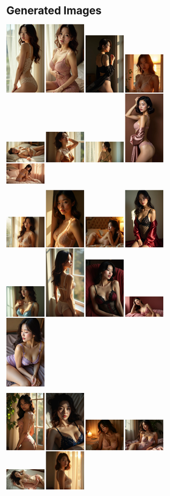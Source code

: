 # Generated Images



<img src="2025_07_13_01.webp" width="100"/> <img src="2025_07_13_02.webp" width="100"/> <img src="2025_07_13_03.webp" width="100"/> <img src="2025_07_13_04.webp" width="100"/> <img src="2025_07_13_05.webp" width="100"/> <img src="2025_07_13_06.webp" width="100"/> <img src="2025_07_13_07.webp" width="100"/> <img src="2025_07_13_08.webp" width="100"/> <img src="2025_07_13_09.webp" width="100"/>

<img src="2025_07_13_10.webp" width="100"/> <img src="2025_07_13_11.webp" width="100"/> <img src="2025_07_13_12.webp" width="100"/> <img src="2025_07_13_13.webp" width="100"/> <img src="2025_07_13_14.webp" width="100"/> <img src="2025_07_13_15.webp" width="100"/> <img src="2025_07_13_16.webp" width="100"/> <img src="2025_07_13_17.webp" width="100"/> <img src="2025_07_13_18.webp" width="100"/>

<img src="2025_07_13_19.webp" width="100"/> <img src="2025_07_13_20.webp" width="100"/> <img src="2025_07_13_21.webp" width="100"/> <img src="2025_07_13_22.webp" width="100"/> <img src="2025_07_13_23.webp" width="100"/> <img src="2025_07_13_24.webp" width="100"/>